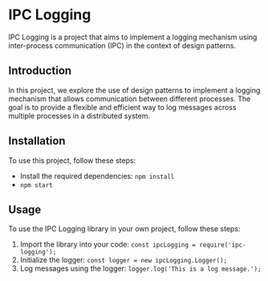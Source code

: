 # IPC Logging

IPC Logging is a project that aims to implement a logging mechanism using inter-process communication (IPC) in the context of design patterns.

## Introduction
In this project, we explore the use of design patterns to implement a logging mechanism that allows communication between different processes. The goal is to provide a flexible and efficient way to log messages across multiple processes in a distributed system.

## Installation
To use this project, follow these steps:

- Install the required dependencies: `npm install`
- `npm start`

## Usage
To use the IPC Logging library in your own project, follow these steps:

1. Import the library into your code: `const ipcLogging = require('ipc-logging');`
2. Initialize the logger: `const logger = new ipcLogging.Logger();`
3. Log messages using the logger: `logger.log('This is a log message.');`